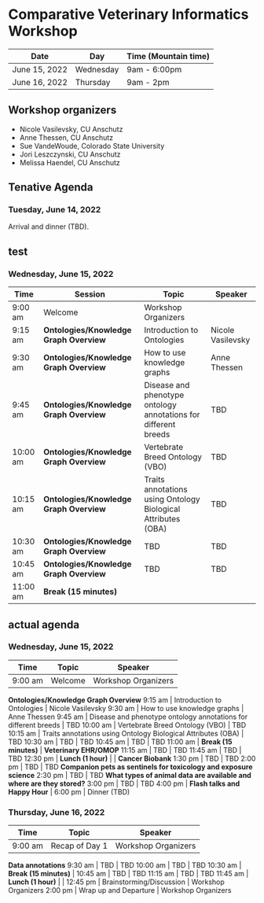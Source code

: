 # Comparative Veterinary Informatics Workshop

Date | Day | Time (Mountain time) 
-- | -- | -- 
June 15, 2022 | Wednesday | 9am - 6:00pm
June 16, 2022 | Thursday | 9am - 2pm

## Workshop organizers
- Nicole Vasilevsky, CU Anschutz
- Anne Thessen, CU Anschutz
- Sue VandeWoude, Colorado State University
- Jori Leszczynski, CU Anschutz
- Melissa Haendel, CU Anschutz

## Tenative Agenda

### Tuesday, June 14, 2022

Arrival and dinner (TBD).

## test
### Wednesday, June 15, 2022
Time | Session | Topic | Speaker
-- | -- | -- | --
9:00 am | Welcome | Workshop Organizers
9:15 am | **Ontologies/Knowledge Graph Overview** | Introduction to Ontologies | Nicole Vasilevsky 
9:30 am | **Ontologies/Knowledge Graph Overview** | How to use knowledge graphs | Anne Thessen
9:45 am | **Ontologies/Knowledge Graph Overview** | Disease and phenotype ontology annotations for different breeds  | TBD
10:00 am | **Ontologies/Knowledge Graph Overview** | Vertebrate Breed Ontology (VBO) | TBD
10:15 am | **Ontologies/Knowledge Graph Overview** | Traits annotations using Ontology Biological Attributes (OBA) | TBD
10:30 am | **Ontologies/Knowledge Graph Overview** | TBD | TBD
10:45 am | **Ontologies/Knowledge Graph Overview** | TBD | TBD
11:00 am |  **Break (15 minutes)** |

## actual agenda

### Wednesday, June 15, 2022
Time | Topic | Speaker
-- | -- | -- 
9:00 am | Welcome | Workshop Organizers
**Ontologies/Knowledge Graph Overview**
9:15 am | Introduction to Ontologies | Nicole Vasilevsky 
9:30 am | How to use knowledge graphs | Anne Thessen
9:45 am | Disease and phenotype ontology annotations for different breeds  | TBD
10:00 am | Vertebrate Breed Ontology (VBO) | TBD
10:15 am | Traits annotations using Ontology Biological Attributes (OBA) | TBD
10:30 am | TBD | TBD
10:45 am | TBD | TBD
11:00 am |  **Break (15 minutes)** |
**Veterinary EHR/OMOP** 
11:15 am | TBD | TBD
11:45 am | TBD | TBD
12:30 pm | **Lunch (1 hour)** | |
**Cancer Biobank** 
1:30 pm | TBD | TBD
2:00 pm | TBD | TBD
**Companion pets as sentinels for toxicology and exposure science**
2:30 pm | TBD | TBD
**What types of animal data are available and where are they stored?**
3:00 pm | TBD | TBD
4:00 pm | **Flash talks and Happy Hour** | 
6:00 pm | Dinner (TBD)


### Thursday, June 16, 2022
Time | Topic | Speaker
-- | -- | -- 
9:00 am | Recap of Day 1 | Workshop Organizers
**Data annotations**
9:30 am | TBD | TBD
10:00 am | TBD | TBD
10:30 am | **Break (15 minutes)** | 
10:45 am | TBD | TBD
11:15 am | TBD | TBD
11:45 am | **Lunch (1 hour)** | |
12:45 pm | Brainstorming/Discussion | Workshop Organizers
2:00 pm | Wrap up and Departure | Workshop Organizers
